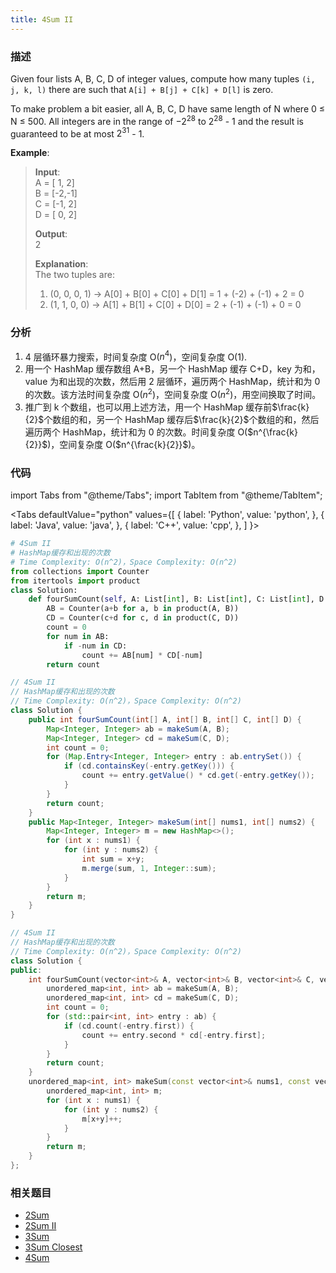 ```yaml
---
title: 4Sum II
---
```


### 描述

Given four lists A, B, C, D of integer values, compute how many tuples `(i, j, k, l)` there are such that `A[i] + B[j] + C[k] + D[l]` is zero.

To make problem a bit easier, all A, B, C, D have same length of N where 0 ≤ N ≤ 500. All integers are in the range of $-2^{28}$ to $2^{28}$ - 1 and the result is guaranteed to be at most $2^{31}$ - 1.

**Example**:

> **Input**:  
> A = [ 1, 2]  
> B = [-2,-1]  
> C = [-1, 2]  
> D = [ 0, 2]
>
> **Output**:  
> 2
>
> **Explanation**:  
> The two tuples are:
>
> 1. (0, 0, 0, 1) -> A[0] + B[0] + C[0] + D[1] = 1 + (-2) + (-1) + 2 = 0
> 2. (1, 1, 0, 0) -> A[1] + B[1] + C[0] + D[0] = 2 + (-1) + (-1) + 0 = 0

### 分析

1. 4 层循环暴力搜索，时间复杂度 O($n^4$)，空间复杂度 O(1).
2. 用一个 HashMap 缓存数组 A+B，另一个 HashMap 缓存 C+D，key 为和，value 为和出现的次数，然后用 2 层循环，遍历两个 HashMap，统计和为 0 的次数。该方法时间复杂度 O($n^2$)，空间复杂度 O($n^2$)，用空间换取了时间。
3. 推广到 k 个数组，也可以用上述方法，用一个 HashMap 缓存前$\frac{k}{2}$个数组的和，另一个 HashMap 缓存后$\frac{k}{2}$个数组的和，然后遍历两个 HashMap，统计和为 0 的次数。时间复杂度 O($n^{\frac{k}{2}}$)，空间复杂度 O($n^{\frac{k}{2}}$)。

### 代码

import Tabs from "@theme/Tabs";
import TabItem from "@theme/TabItem";

<Tabs
defaultValue="python"
values={[
{ label: 'Python', value: 'python', },
{ label: 'Java', value: 'java', },
{ label: 'C++', value: 'cpp', },
]
}>
<TabItem value="python">

```python
# 4Sum II
# HashMap缓存和出现的次数
# Time Complexity: O(n^2)，Space Complexity: O(n^2)
from collections import Counter
from itertools import product
class Solution:
    def fourSumCount(self, A: List[int], B: List[int], C: List[int], D: List[int]) -> int:
        AB = Counter(a+b for a, b in product(A, B))
        CD = Counter(c+d for c, d in product(C, D))
        count = 0
        for num in AB:
            if -num in CD:
                count += AB[num] * CD[-num]
        return count
```

</TabItem>
<TabItem value="java">

```java
// 4Sum II
// HashMap缓存和出现的次数
// Time Complexity: O(n^2)，Space Complexity: O(n^2)
class Solution {
    public int fourSumCount(int[] A, int[] B, int[] C, int[] D) {
        Map<Integer, Integer> ab = makeSum(A, B);
        Map<Integer, Integer> cd = makeSum(C, D);
        int count = 0;
        for (Map.Entry<Integer, Integer> entry : ab.entrySet()) {
            if (cd.containsKey(-entry.getKey())) {
                count += entry.getValue() * cd.get(-entry.getKey());
            }
        }
        return count;
    }
    public Map<Integer, Integer> makeSum(int[] nums1, int[] nums2) {
        Map<Integer, Integer> m = new HashMap<>();
        for (int x : nums1) {
            for (int y : nums2) {
                int sum = x+y;
                m.merge(sum, 1, Integer::sum);
            }
        }
        return m;
    }
}
```

</TabItem>
<TabItem value="cpp">

```cpp
// 4Sum II
// HashMap缓存和出现的次数
// Time Complexity: O(n^2)，Space Complexity: O(n^2)
class Solution {
public:
    int fourSumCount(vector<int>& A, vector<int>& B, vector<int>& C, vector<int>& D) {
        unordered_map<int, int> ab = makeSum(A, B);
        unordered_map<int, int> cd = makeSum(C, D);
        int count = 0;
        for (std::pair<int, int> entry : ab) {
            if (cd.count(-entry.first)) {
                count += entry.second * cd[-entry.first];
            }
        }
        return count;
    }
    unordered_map<int, int> makeSum(const vector<int>& nums1, const vector<int>& nums2) {
        unordered_map<int, int> m;
        for (int x : nums1) {
            for (int y : nums2) {
                m[x+y]++;
            }
        }
        return m;
    }
};
```

</TabItem>
</Tabs>

### 相关题目

- [2Sum](two-sum.md)
- [2Sum II](../dual-pointers/2sum-ii.md)
- [3Sum](../dual-pointers/3sum.md)
- [3Sum Closest](../dual-pointers/3sum-closest.md)
- [4Sum](../dual-pointers/4sum.md)
